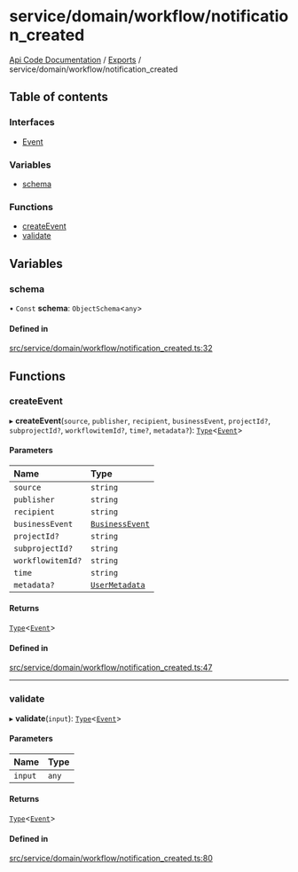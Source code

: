 # service/domain/workflow/notification\_created
 
[Api Code Documentation](../README.md) / [Exports](../modules.md) / service/domain/workflow/notification\_created

## Table of contents

### Interfaces

- [Event](../interfaces/service_domain_workflow_notification_created.Event.md)

### Variables

- [schema](service_domain_workflow_notification_created.md#schema)

### Functions

- [createEvent](service_domain_workflow_notification_created.md#createevent)
- [validate](service_domain_workflow_notification_created.md#validate)

## Variables

### schema

• `Const` **schema**: `ObjectSchema`\<`any`\>

#### Defined in

[src/service/domain/workflow/notification_created.ts:32](https://github.com/openkfw/TruBudget/blob/d07ad94/api/src/service/domain/workflow/notification_created.ts#L32)

## Functions

### createEvent

▸ **createEvent**(`source`, `publisher`, `recipient`, `businessEvent`, `projectId?`, `subprojectId?`, `workflowitemId?`, `time?`, `metadata?`): [`Type`](result.md#type)\<[`Event`](../interfaces/service_domain_workflow_notification_created.Event.md)\>

#### Parameters

| Name | Type |
| :------ | :------ |
| `source` | `string` |
| `publisher` | `string` |
| `recipient` | `string` |
| `businessEvent` | [`BusinessEvent`](service_domain_business_event.md#businessevent) |
| `projectId?` | `string` |
| `subprojectId?` | `string` |
| `workflowitemId?` | `string` |
| `time` | `string` |
| `metadata?` | [`UserMetadata`](service_domain_metadata.md#usermetadata) |

#### Returns

[`Type`](result.md#type)\<[`Event`](../interfaces/service_domain_workflow_notification_created.Event.md)\>

#### Defined in

[src/service/domain/workflow/notification_created.ts:47](https://github.com/openkfw/TruBudget/blob/d07ad94/api/src/service/domain/workflow/notification_created.ts#L47)

___

### validate

▸ **validate**(`input`): [`Type`](result.md#type)\<[`Event`](../interfaces/service_domain_workflow_notification_created.Event.md)\>

#### Parameters

| Name | Type |
| :------ | :------ |
| `input` | `any` |

#### Returns

[`Type`](result.md#type)\<[`Event`](../interfaces/service_domain_workflow_notification_created.Event.md)\>

#### Defined in

[src/service/domain/workflow/notification_created.ts:80](https://github.com/openkfw/TruBudget/blob/d07ad94/api/src/service/domain/workflow/notification_created.ts#L80)
